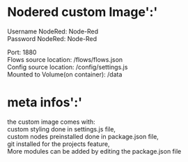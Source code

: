 
# Nodered custom Image':'
  
Username NodeRed: Node-Red  
Password NodeRed: Node-Red  

Port: 1880  
Flows source location: /flows/flows.json  
Config source location: /config/settings.js  
Mounted to Volume(on container): /data

# meta infos':'

the custom image comes with:  
custom styling done in settings.js file,  
custom nodes preinstalled done in package.json file,  
git installed for the projects feature,  
More modules can be added by editing the package.json file  
